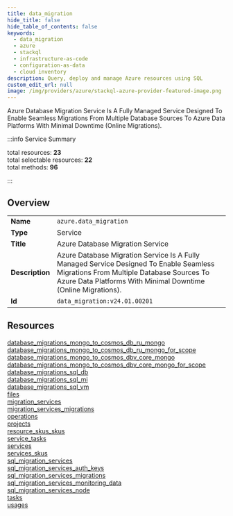 ```yaml
---
title: data_migration
hide_title: false
hide_table_of_contents: false
keywords:
  - data_migration
  - azure
  - stackql
  - infrastructure-as-code
  - configuration-as-data
  - cloud inventory
description: Query, deploy and manage Azure resources using SQL
custom_edit_url: null
image: /img/providers/azure/stackql-azure-provider-featured-image.png
---
```

Azure Database Migration Service Is A Fully Managed Service Designed To Enable Seamless Migrations From Multiple Database Sources To Azure Data Platforms With Minimal Downtime (Online Migrations).  
    
:::info Service Summary

<div class="row">
<div class="providerDocColumn">
<span>total resources:&nbsp;<b>23</b></span><br />
<span>total selectable resources:&nbsp;<b>22</b></span><br />
<span>total methods:&nbsp;<b>96</b></span><br />
</div>
</div>

:::

## Overview
<table><tbody>
<tr><td><b>Name</b></td><td><code>azure.data_migration</code></td></tr>
<tr><td><b>Type</b></td><td>Service</td></tr>
<tr><td><b>Title</b></td><td>Azure Database Migration Service</td></tr>
<tr><td><b>Description</b></td><td>Azure Database Migration Service Is A Fully Managed Service Designed To Enable Seamless Migrations From Multiple Database Sources To Azure Data Platforms With Minimal Downtime (Online Migrations).</td></tr>
<tr><td><b>Id</b></td><td><code>data_migration:v24.01.00201</code></td></tr>
</tbody></table>

## Resources
<div class="row">
<div class="providerDocColumn">
<a href="/providers/azure/data_migration/database_migrations_mongo_to_cosmos_db_ru_mongo/">database_migrations_mongo_to_cosmos_db_ru_mongo</a><br />
<a href="/providers/azure/data_migration/database_migrations_mongo_to_cosmos_db_ru_mongo_for_scope/">database_migrations_mongo_to_cosmos_db_ru_mongo_for_scope</a><br />
<a href="/providers/azure/data_migration/database_migrations_mongo_to_cosmos_dbv_core_mongo/">database_migrations_mongo_to_cosmos_dbv_core_mongo</a><br />
<a href="/providers/azure/data_migration/database_migrations_mongo_to_cosmos_dbv_core_mongo_for_scope/">database_migrations_mongo_to_cosmos_dbv_core_mongo_for_scope</a><br />
<a href="/providers/azure/data_migration/database_migrations_sql_db/">database_migrations_sql_db</a><br />
<a href="/providers/azure/data_migration/database_migrations_sql_mi/">database_migrations_sql_mi</a><br />
<a href="/providers/azure/data_migration/database_migrations_sql_vm/">database_migrations_sql_vm</a><br />
<a href="/providers/azure/data_migration/files/">files</a><br />
<a href="/providers/azure/data_migration/migration_services/">migration_services</a><br />
<a href="/providers/azure/data_migration/migration_services_migrations/">migration_services_migrations</a><br />
<a href="/providers/azure/data_migration/operations/">operations</a><br />
<a href="/providers/azure/data_migration/projects/">projects</a><br />
</div>
<div class="providerDocColumn">
<a href="/providers/azure/data_migration/resource_skus_skus/">resource_skus_skus</a><br />
<a href="/providers/azure/data_migration/service_tasks/">service_tasks</a><br />
<a href="/providers/azure/data_migration/services/">services</a><br />
<a href="/providers/azure/data_migration/services_skus/">services_skus</a><br />
<a href="/providers/azure/data_migration/sql_migration_services/">sql_migration_services</a><br />
<a href="/providers/azure/data_migration/sql_migration_services_auth_keys/">sql_migration_services_auth_keys</a><br />
<a href="/providers/azure/data_migration/sql_migration_services_migrations/">sql_migration_services_migrations</a><br />
<a href="/providers/azure/data_migration/sql_migration_services_monitoring_data/">sql_migration_services_monitoring_data</a><br />
<a href="/providers/azure/data_migration/sql_migration_services_node/">sql_migration_services_node</a><br />
<a href="/providers/azure/data_migration/tasks/">tasks</a><br />
<a href="/providers/azure/data_migration/usages/">usages</a><br />
</div>
</div>
